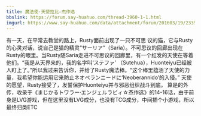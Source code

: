 ```yaml
---
title: 魔法使·天使拉比☆杰作选
bbslink: https://forum.say-huahuo.com/thread-3960-1-1.html
imgurl: https://www.say-huahuo.com/data/attachment/forum/201603/19/233921p8y09coly0joyl3x.jpg
---
```


有一天，在平常去教堂的路上，Rusty面前出现了一只不可思
 议的猫，它与Rusty的心灵对话，说自己是猫的精灵“サーリア”（Saria）。不可思议的回廊出现在Rusty的眼里。当Rusty随Saria走进不可思议的回廊里，有一个红发的天使在等着他们。“我是从天界来的，我的名字叫‘ステファ’ （Sutehua），Huonteiyu已经被人盯上了。”所以我过来告诉你，并给了Rusty魔法棒。“这个棒里蕴涵了天使的力量，我希望你能运用它来防止ネオベランニードに‘Neoberannido’的入侵。”
天使的愿望，Rusty接受了，发誓保护Huonteiyu并与邪恶组织战斗到底。
算是的外传，收录于《まじかるトワラー·エンジェルラビィ☆杰作选》的14-16话，由于前身是LVG游戏，但在这里没有LVG成分，也没有TCG成分，中间插个小游戏，所以最终归类ETC<!--more-->

